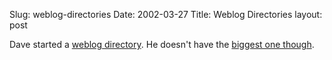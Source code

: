 Slug: weblog-directories
Date: 2002-03-27
Title: Weblog Directories
layout: post

Dave started a <a href="http://newhome.weblogs.com/directory/62">weblog directory</a>. He doesn&#39;t have the <a href="http://dmoz.org/Computers/Internet/On_the_Web/Weblogs/">biggest one though</a>.
